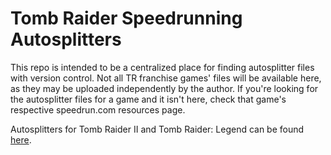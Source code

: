 # Tomb Raider Speedrunning Autosplitters
This repo is intended to be a centralized place for finding autosplitter files with version control.
Not all TR franchise games' files will be available here, as they may be uploaded independently by the author.
If you're looking for the autosplitter files for a game and it isn't here, check that game's respective speedrun.com resources page.

Autosplitters for Tomb Raider II and Tomb Raider: Legend can be found [here](https://github.com/FluxMonkii/Autosplitters).
